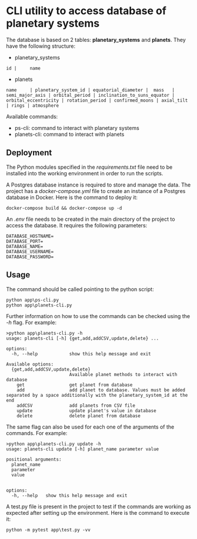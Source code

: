 # CLI utility to access database of planetary systems
The database is based on 2 tables: **planetary_systems** and **planets**. They have the following structure:
- planetary_systems
```
id |     name
```
- planets
```
name     | planetary_system_id | equatorial_diameter |  mass   | semi_major_axis | orbital_period | inclination_to_suns_equator | orbital_eccentricity | rotation_period | confirmed_moons | axial_tilt | rings | atmosphere
```

Available commands:
- ps-cli: command to interact with planetary systems
- planets-cli: command to interact with planets

## Deployment
The Python modules specified in the _requirements.txt_ file need to be installed into the working environment in order to run the scripts.

A Postgres database instance is required to store and manage the data. The project has a _docker-compose.yml_ file to create an instance of a Postgres database in Docker. Here is the command to deploy it: 
```
docker-compose build && docker-compose up -d
```

An _.env_ file needs to be created in the main directory of the project to access the database. It requires the following parameters:
```
DATABASE_HOSTNAME=
DATABASE_PORT=
DATABASE_NAME=
DATABASE_USERNAME=
DATABASE_PASSWORD=
```

## Usage
The command should be called pointing to the python script:
```
python app\ps-cli.py
python app\planets-cli.py
```

Further information on how to use the commands can be checked using the _-h_ flag. For example:
```
>python app\planets-cli.py -h
usage: planets-cli [-h] {get,add,addCSV,update,delete} ...

options:
  -h, --help            show this help message and exit

Available options:
  {get,add,addCSV,update,delete}
                        Available planet methods to interact with database
    get                 get planet from database
    add                 add planet to database. Values must be added separated by a space additionally with the planetary_system_id at the end
    addCSV              add planets from CSV file
    update              update planet's value in database
    delete              delete planet from database
```

The same flag can also be used for each one of the arguments of the commands. For example:
```
>python app\planets-cli.py update -h
usage: planets-cli update [-h] planet_name parameter value

positional arguments:
  planet_name
  parameter
  value


options:
  -h, --help   show this help message and exit
```

A test.py file is present in the project to test if the commands are working as expected after setting up the environment. Here is the command to execute it:
```
python -m pytest app\test.py -vv
```
